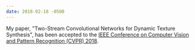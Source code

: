 ```yaml
---
date: 2018-02-18 -0500
---
```

My paper, "Two-Stream Convolutional Networks for Dynamic Texture Synthesis", has been accepted to the [IEEE Conference on Computer Vision and Pattern Recognition (CVPR) 2018](http://cvpr2018.thecvf.com).
